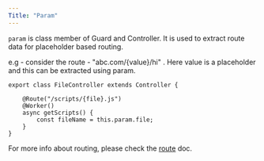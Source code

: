 ```yaml
---
Title: "Param"
---
```


`param` is class member of  Guard and Controller. It is used to extract route data for placeholder based routing.

e.g - consider the route - "abc.com/{value}/hi" . Here value is a placeholder and this can be extracted using param. 

```
export class FileController extends Controller {
   
    @Route("/scripts/{file}.js")
    @Worker()
    async getScripts() {
        const fileName = this.param.file;
    }
}
```

For more info about routing, please check the [route](route) doc.
